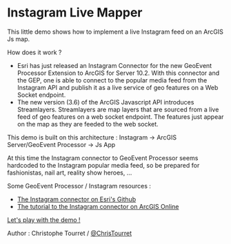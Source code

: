 Instagram Live Mapper
=====================

This little demo shows how to implement a live Instagram feed on an ArcGIS Js map.

How does it work ?

- Esri has just released an Instagram Connector for the new GeoEvent Processor Extension to ArcGIS for Server 10.2. With this connector and the GEP, one is able to connect to the popular media feed from the Instagram API and publish it as a live service of geo features on a Web Socket endpoint.
- The new version (3.6) of the ArcGIS Javascript API introduces Streamlayers. Streamlayers are map layers that are sourced from a live feed of geo features on a web socket endpoint. The features just appear on the map as they are feeded to the web socket.

This demo is built on this architecture : Instagram -> ArcGIS Server/GeoEvent Processor -> Js App

At this time the Instagram connector to GeoEvent Processor seems hardcoded to the Instagram popular media feed, so be prepared for fashionistas, nail art, reality show heroes, ...

Some GeoEvent Processor / Instagram resources :
- <a href="https://github.com/Esri/instagram-for-geoevent" target='_blank'>The Instagram connector on Esri's Github</a>
- <a href="http://www.arcgis.com/home/item.html?id=4e33fdcd50f8493286973d412c6c73ba" target='_blank'>The tutorial to the Instagram connector on ArcGIS Online</a>

<a href="http://esrifrance.github.io/Instamap/" target='_blank'>Let's play with the demo !</a>

Author : Christophe Tourret / <a href="http://twitter.com/ChrisTourret">@ChrisTourret</a>